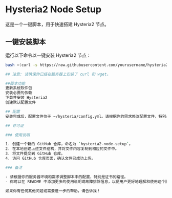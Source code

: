 # Hysteria2 Node Setup

这是一个一键脚本，用于快速搭建 Hysteria2 节点。

## 一键安装脚本

运行以下命令以一键安装 Hysteria2 节点：

```bash
bash <(curl -s https://raw.githubusercontent.com/yourusername/hysteria2-node-setup/main/hysteria_setup.sh)

## 注意: 请确保你已经在服务器上安装了 curl 和 wget。

##脚本功能
更新系统软件包
安装必要的依赖
下载并安装 Hysteria2
创建默认配置文件

## 配置
安装完成后，配置文件位于 ~/hysteria/config.yml。请根据你的需求修改配置文件，特别是证书和密钥的路径。

## 许可证

### 使用说明

1. 创建一个新的 GitHub 仓库，命名为 `hysteria2-node-setup`。
2. 在本地创建上述文件结构，并将文件内容复制到相应的文件中。
3. 将文件提交到 GitHub 仓库。
4. 访问 GitHub 仓库页面，确认文件已成功上传。

### 备注

- 请根据你的服务器环境和需求调整脚本中的配置，特别是证书的路径。
- 你可以在 README 中添加更多的使用说明或故障排除信息，以便用户更好地理解和使用这个脚本。

如果你有任何其他问题或需要进一步的帮助，请告诉我！
